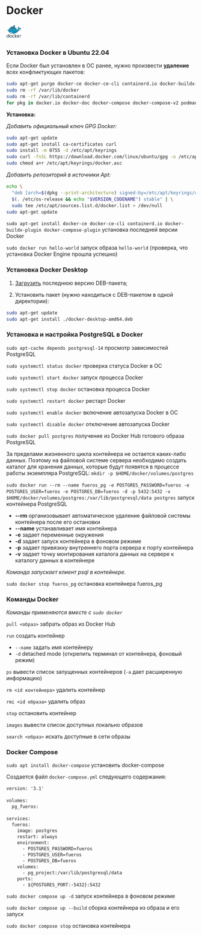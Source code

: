 # Docker

<div>
    <img src="https://github.com/devicons/devicon/blob/master/icons/docker/docker-original-wordmark.svg" width="40" height="40"/>&nbsp;
</div>


### Установка Docker в Ubuntu 22.04

Если Docker был установлен в ОС ранее, нужно произвести <b>удаление</b> всех конфликтующих пакетов:

```bash
sudo apt-get purge docker-ce docker-ce-cli containerd.io docker-buildx-plugin docker-compose-plugin docker-ce-rootless-extras
sudo rm -rf /var/lib/docker
sudo rm -rf /var/lib/containerd
for pkg in docker.io docker-doc docker-compose docker-compose-v2 podman-docker containerd runc; do sudo apt-get remove $pkg; done
```


<b>Установка:</b>

<em>Добавить официальный ключ GPG Docker:</em>
```bash
sudo apt-get update
sudo apt-get install ca-certificates curl
sudo install -m 0755 -d /etc/apt/keyrings
sudo curl -fsSL https://download.docker.com/linux/ubuntu/gpg -o /etc/apt/keyrings/docker.asc
sudo chmod a+r /etc/apt/keyrings/docker.asc
```

<em>Добавить репозиторий в источники Apt:</em>
```bash
echo \
  "deb [arch=$(dpkg --print-architecture) signed-by=/etc/apt/keyrings/docker.asc] https://download.docker.com/linux/ubuntu \
  $(. /etc/os-release && echo "$VERSION_CODENAME") stable" | \
  sudo tee /etc/apt/sources.list.d/docker.list > /dev/null
sudo apt-get update
```


`sudo apt-get install docker-ce docker-ce-cli containerd.io docker-buildx-plugin docker-compose-plugin`   установка последней версии Docker

`sudo docker run hello-world`   запуск образа `hello-world` (проверка, что установка Docker Engine прошла успешно)


### Установка Docker Desktop

1. [Загрузить](https://desktop.docker.com/linux/main/amd64/157355/docker-desktop-amd64.deb?utm_source=docker&utm_medium=webreferral&utm_campaign=docs-driven-download-linux-amd64&_gl=1*1oh7zxu*_gcl_au*NTM1NTMxNTY4LjE3MjExMzgyMTc.*_ga*MjgxNzE1NjM0LjE3MjExMzgxMTY.*_ga_XJWPQMJYHQ*MTcyMTEzODExNi4xLjEuMTcyMTE0MDcwNy4yNy4wLjA.) последнюю версию DEB-пакета;

2. Установить пакет (нужно находиться с DEB-пакетом в одной директории):
```bash
sudo apt-get update
sudo apt-get install ./docker-desktop-amd64.deb
```


### Установка и настройка PostgreSQL в Docker

`sudo apt-cache depends postgresql-14`  просмотр зависимостей PostgreSQL

`sudo systemctl status docker`  проверка статуса Docker в ОС

`sudo systemctl start docker`   запуск процесса Docker

`sudo systemctl stop docker`    остановка процесса Docker

`sudo systemctl restart docker`   рестарт Docker

`sudo systemctl enable docker`    включение автозапуска Docker в ОС

`sudo systemctl disable docker`   отключение автозапуска Docker

`sudo docker pull postgres`   получение из Docker Hub готового образа PostgreSQL

За пределами жизненного цикла контейнера не остается каких-либо данных. Поэтому на файловой системе сервера необходимо создать каталог для хранения данных, которые будут появятся в процессе работы экземпляра PostgreSQL: `mkdir -p $HOME/docker/volumes/postgres`

`sudo docker run --rm --name fueros_pg -e POSTGRES_PASSWORD=fueros -e POSTGRES_USER=fueros -e POSTGRES_DB=fueros -d -p 5432:5432 -v $HOME/docker/volumes/postgres:/var/lib/postgresql/data postgres`   запуск контейнера PostgreSQL
* <b>--rm</b> организовывает автоматическое удаление файловой системы контейнера после его остановки
* <b>--name</b> устанавливает имя контейнера
* <b>-e</b> задает переменные окружения
* <b>-d</b> задает запуск контейнера в фоновом режиме
* <b>-p</b> задает привязкку внутреннего порта сервера к порту контейнера
* <b>-v</b> задает точку монтирования каталога данных на сервере к каталогу данных в контейнере

<em>Команда запускает клиент psql в контейнере.</em>


`sudo docker stop fueros_pg`    остановка контейнера fueros_pg


### Команды Docker

<em>Команды применяются вместе с `sudo docker`</em>

`pull <образ>`  забрать образ из Docker Hub

`run`   создать контейнер
* `--name`  задать имя контейнеру
* `-d`  detached mode (открепить терминал от контейнера, фоновый режим)

`ps`  вывести список запущенных контейнеров (`-a` дает расширенную информацию)

`rm <id контейнера>`  удалить контейнер  

`rmi <id образа>`   удалить образ

`stop`  остановить контейнер

`images`  вывести список доступных локально образов

`search <образ>`  искать доступные в сети образы


### Docker Compose

`sudo apt install docker-compose`   установить docker-compose

Создается файл `docker-compose.yml` следующего содержания:

```
version: '3.1'

volumes:
  pg_fueros:

services:
  fueros:
    image: postgres
    restart: always
    environment:
      - POSTGRES_PASSWORD=fueros
      - POSTGRES_USER=fueros
      - POSTGRES_DB=fueros
    volumes:
      - pg_project:/var/lib/postgresql/data
    ports:
      - ${POSTGRES_PORT:-5432}:5432
```

`sudo docker compose up -d`   запуск контейнера в фоновом режиме

`sudo docker compose up --build`   сборка контейнера из образа и его запуск

`sudo docker compose stop`    остановка контейнера